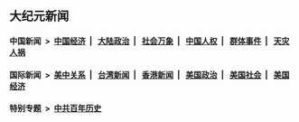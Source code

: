 ## 大纪元新闻

#### 中国新闻 &nbsp;>&nbsp; [中国经济](indexes/ncid283/README.md?04260045) &nbsp;| &nbsp; [大陆政治](indexes/ncid277/README.md?04260045) &nbsp;| &nbsp; [社会万象](indexes/ncid282/README.md?04260045) &nbsp;| &nbsp; [中国人权](indexes/ncid278/README.md?04260045) &nbsp;| &nbsp; [群体事件](indexes/ncid279/README.md?04260045) &nbsp;| &nbsp; [天灾人祸](indexes/ncid280/README.md?04260045)

#### 国际新闻 &nbsp;>&nbsp; [美中关系](indexes/nf1412576/README.md?04260045) &nbsp;| &nbsp; [台湾新闻](indexes/ncid1349361/README.md?04260045) &nbsp;| &nbsp; [香港新闻](indexes/ncid1349362/README.md?04260045) &nbsp;| &nbsp; [美国政治](indexes/ncid1078159/README.md?04260045) &nbsp;| &nbsp; [美国社会](indexes/ncid1078160/README.md?04260045) &nbsp;| &nbsp; [美国经济](indexes/ncid1078158/README.md?04260045)

#### 特别专题 &nbsp;>&nbsp; [中共百年历史](https://github.com/epoch-news/epoch-special/blob/master/README.md?04260045)  
